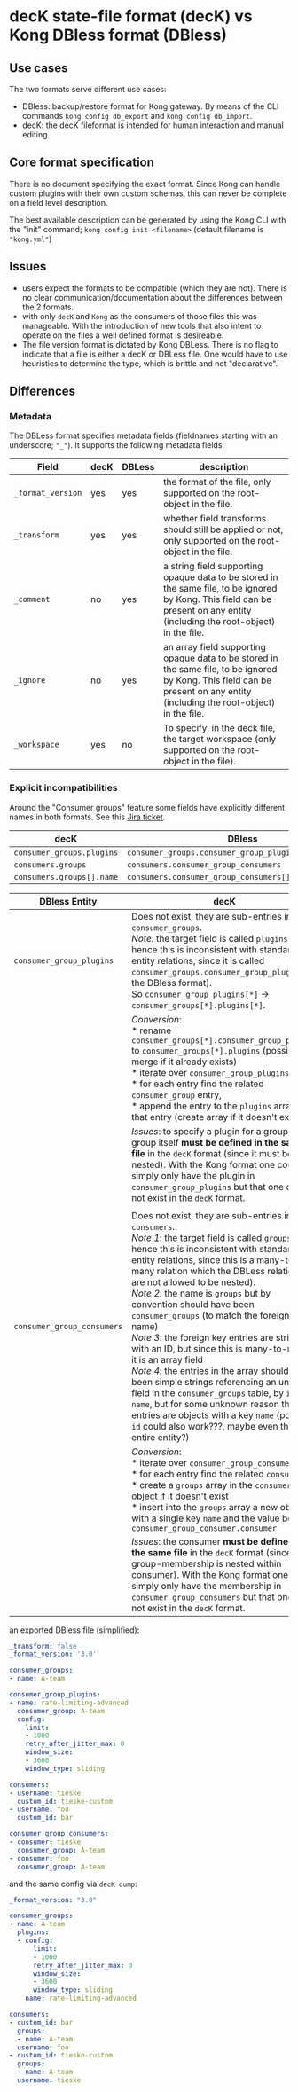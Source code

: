 # decK state-file format (decK) vs Kong DBless format (DBless)

## Use cases

The two formats serve different use cases:
- DBless: backup/restore format for Kong gateway. By means of the CLI commands `kong config db_export`
  and `kong config db_import`.
- decK: the decK fileformat is intended for human interaction and manual editing.

## Core format specification

There is no document specifying the exact format. Since Kong can handle custom plugins with their
own custom schemas, this can never be complete on a field level description.

The best available description can be generated by using the Kong CLI with the "init" command;
`kong config init <filename>` (default filename is `"kong.yml"`)

## Issues

- users expect the formats to be compatible (which they are not). There is no clear communication/documentation
  about the differences between the 2 formats.
- with only `decK` and `Kong` as the consumers of those files this was manageable. With the introduction of new
  tools that also intent to operate on the files a well defined format is desireable.
- The file version format is dictated by Kong DBLess. There is no flag to indicate that a file is either a decK
  or DBLess file. One would have to use heuristics to determine the type, which is brittle and not "declarative".

## Differences

### Metadata

The DBLess format specifies metadata fields (fieldnames starting with an underscore; `"_"`). It supports the
following metadata fields:

| Field | decK | DBLess | description
|-|-|-|-
| `_format_version` | yes | yes | the format of the file, only supported on the root-object in the file.
| `_transform` | yes| yes | whether field transforms should still be applied or not, only supported on the root-object in the file.
| `_comment` | no | yes | a string field supporting opaque data to be stored in the same file, to be ignored by Kong. This field can be present on any entity (including the root-object) in the file.
| `_ignore` | no | yes | an array field supporting opaque data to be stored in the same file, to be ignored by Kong. This field can be present on any entity (including the root-object) in the file.
| `_workspace` | yes | no | To specify, in the deck file, the target workspace (only supported on the root-object in the file).

### Explicit incompatibilities

Around the "Consumer groups" feature some fields have explicitly different names in both formats. See this [Jira ticket](https://konghq.atlassian.net/browse/FTI-4808?focusedCommentId=93327).

| decK | DBless | format |
|-|-|-|
| `consumer_groups.plugins` | `consumer_groups.consumer_group_plugins` | |
| `consumers.groups` | `consumers.consumer_group_consumers` | |
| `consumers.groups[].name` | `consumers.consumer_group_consumers[].consumer_group` | |


| DBless Entity | decK |
|-|-|
| `consumer_group_plugins` | Does not exist, they are sub-entries in `consumer_groups`. </br>*Note:* the target field is called `plugins` (and hence this is inconsistent with standard entity relations, since it is called `consumer_groups.consumer_group_plugins` in the DBless format). </br>So `consumer_group_plugins[*]` -> `consumer_groups[*].plugins[*]`.|
|| *Conversion*: </br>* rename `consumer_groups[*].consumer_group_plugins` to `consumer_groups[*].plugins` (possibly merge if it already exists) </br>* iterate over `consumer_group_plugins`, </br>* for each entry find the related `consumer_group` entry, </br>* append the entry to the `plugins` array in that entry (create array if it doesn't exist).|
|| *Issues*: to specify a plugin for a group, the group itself **must be defined in the same file** in the `decK` format (since it must be nested). With the Kong format one could simply only have the plugin in `consumer_group_plugins` but that one does not exist in the `decK` format.|
|||
| `consumer_group_consumers` | Does not exist, they are sub-entries in `consumers`. </br>*Note 1*: the target field is called `groups` (and hence this is inconsistent with standard entity relations, since this is a many-to-many relation which the DBLess relations are not allowed to be nested). </br>*Note 2*: the name is `groups` but by convention should have been `consumer_groups` (to match the foreign entity name) </br>*Note 3*: the foreign key entries are strings with an ID, but since this is many-to-many it is an array field</br>*Note 4*: the entries in the array should have been simple strings referencing an unique field in the `consumer_groups` table, by `id` or `name`, but for some unknown reason the entries are objects with a key `name` (possibly `id` could also work???, maybe even the entire entity?)|
|| *Conversion*: </br>* iterate over `consumer_group_consumers` </br>* for each entry find the related `consumer` </br>* create a `groups` array in the `consumer` object if it doesn't exist </br>* insert into the `groups` array a new object with a single key `name` and the value being `consumer_group_consumer.consumer`|
|| *Issues*: the consumer **must be defined in the same file** in the `decK` format (since group-membership is nested within consumer). With the Kong format one could simply only have the membership in `consumer_group_consumers` but that one does not exist in the `decK` format.|





an exported DBless file (simplified):
```yml
_transform: false
_format_version: '3.0'

consumer_groups:
- name: A-team

consumer_group_plugins:
- name: rate-limiting-advanced
  consumer_group: A-team
  config:
    limit:
    - 1000
    retry_after_jitter_max: 0
    window_size:
    - 3600
    window_type: sliding

consumers:
- username: tieske
  custom_id: tieske-custom
- username: foo
  custom_id: bar

consumer_group_consumers:
- consumer: tieske
  consumer_group: A-team
- consumer: foo
  consumer_group: A-team
```

and the same config via `decK dump`:
```yml
_format_version: "3.0"

consumer_groups:
- name: A-team
  plugins:
  - config:
      limit:
      - 1000
      retry_after_jitter_max: 0
      window_size:
      - 3600
      window_type: sliding
    name: rate-limiting-advanced

consumers:
- custom_id: bar
  groups:
  - name: A-team
  username: foo
- custom_id: tieske-custom
  groups:
  - name: A-team
  username: tieske
```

